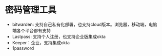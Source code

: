 # 密码管理工具

* bitwarden: 支持自己私有化部署，也支持cloud版本。浏览器，移动端，电脑端各个平台都有支持
* Lastpass: 支持个人注册，也支持企业版集成okta
* Keeper：企业，支持集成okta
* 1password